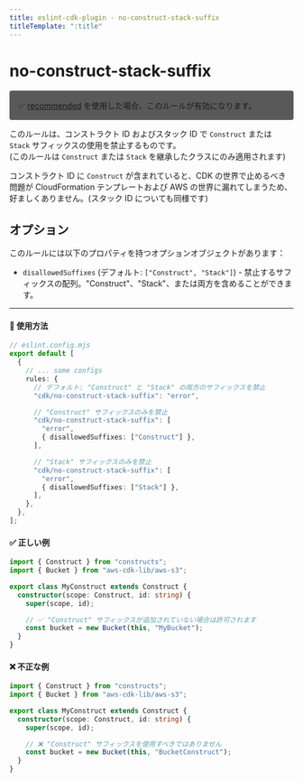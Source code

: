 ```yaml
---
title: eslint-cdk-plugin - no-construct-stack-suffix
titleTemplate: ":title"
---
```


# no-construct-stack-suffix

<div style="margin-top: 16px; background-color: #595959; padding: 16px; border-radius: 4px;">
  ✅ <a href="/ja/rules/#recommended-rules">recommended</a>
  を使用した場合、このルールが有効になります。
</div>

このルールは、コンストラクト ID およびスタック ID で `Construct` または `Stack` サフィックスの使用を禁止するものです。  
(このルールは `Construct` または `Stack` を継承したクラスにのみ適用されます)

コンストラクト ID に `Construct` が含まれていると、CDK の世界で止めるべき問題が CloudFormation テンプレートおよび AWS の世界に漏れてしまうため、好ましくありません。(スタック ID についても同様です)

## オプション

このルールには以下のプロパティを持つオプションオブジェクトがあります：

- `disallowedSuffixes` (デフォルト: `["Construct", "Stack"]`) - 禁止するサフィックスの配列。"Construct"、"Stack"、または両方を含めることができます。

---

#### 🔧 使用方法

```ts
// eslint.config.mjs
export default [
  {
    // ... some configs
    rules: {
      // デフォルト: "Construct" と "Stack" の両方のサフィックスを禁止
      "cdk/no-construct-stack-suffix": "error",

      // "Construct" サフィックスのみを禁止
      "cdk/no-construct-stack-suffix": [
        "error",
        { disallowedSuffixes: ["Construct"] },
      ],

      // "Stack" サフィックスのみを禁止
      "cdk/no-construct-stack-suffix": [
        "error",
        { disallowedSuffixes: ["Stack"] },
      ],
    },
  },
];
```

#### ✅ 正しい例

```ts
import { Construct } from "constructs";
import { Bucket } from "aws-cdk-lib/aws-s3";

export class MyConstruct extends Construct {
  constructor(scope: Construct, id: string) {
    super(scope, id);

    // ✅ "Construct" サフィックスが追加されていない場合は許可されます
    const bucket = new Bucket(this, "MyBucket");
  }
}
```

#### ❌ 不正な例

```ts
import { Construct } from "constructs";
import { Bucket } from "aws-cdk-lib/aws-s3";

export class MyConstruct extends Construct {
  constructor(scope: Construct, id: string) {
    super(scope, id);

    // ❌ "Construct" サフィックスを使用すべきではありません
    const bucket = new Bucket(this, "BucketConstruct");
  }
}
```
